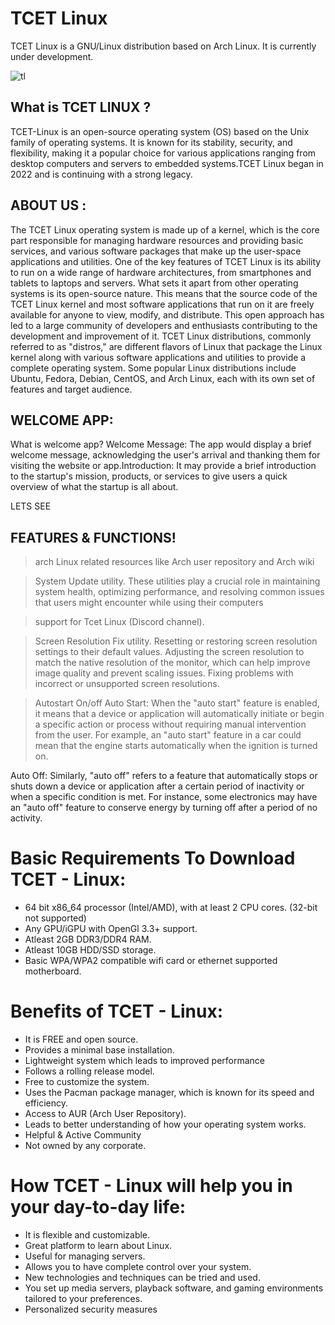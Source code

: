 # TCET Linux

TCET Linux is a GNU/Linux distribution based on Arch Linux. It is currently under development. 

![tl](https://user-images.githubusercontent.com/55846983/227738673-5d215644-d234-4066-b97a-79aebf3b3301.jpeg)

## What is TCET LINUX ? 
TCET-Linux is an open-source operating system (OS) based on the Unix family of operating systems. It is known for its stability, security, and flexibility, making it a popular choice for various applications ranging from desktop computers and servers to embedded systems.TCET Linux began in 2022 and is continuing with a strong legacy.

## ABOUT US :
The TCET Linux operating system is made up of a kernel, which is the core part responsible for managing hardware resources and providing basic services, and various software packages that make up the user-space applications and utilities. One of the key features of TCET Linux is its ability to run on a wide range of hardware architectures, from smartphones and tablets to laptops and servers.
What sets it apart from other operating systems is its open-source nature. This means that the source code of the TCET Linux kernel and most software applications that run on it are freely available for anyone to view, modify, and distribute. This open approach has led to a large community of developers and enthusiasts contributing to the development and improvement of it.
TCET Linux distributions, commonly referred to as "distros," are different flavors of Linux that package the Linux kernel along with various software applications and utilities to provide a complete operating system. Some popular Linux distributions include Ubuntu, Fedora, Debian, CentOS, and Arch Linux, each with its own set of features and target audience.

## WELCOME APP:
What is welcome app?
Welcome Message: The app would display a brief welcome message, acknowledging the user's arrival and thanking them for visiting the website or app.Introduction: It may provide a brief introduction to the startup's mission, products, or services to give users a quick overview of what the startup is all about.

LETS SEE
## FEATURES & FUNCTIONS!
> arch Linux related resources like Arch user repository and Arch wiki

> System Update utility.
  These utilities play a crucial role in maintaining system health, optimizing performance, and resolving common issues that users might encounter while using their computers

> support for Tcet Linux (Discord channel). 
  
> Screen Resolution Fix utility.
  Resetting or restoring screen resolution settings to their default values.
  Adjusting the screen resolution to match the native resolution of the monitor, which can help improve image quality and prevent scaling issues.
  Fixing problems with incorrect or unsupported screen resolutions.
 
> Autostart On/off
Auto Start:
 When the "auto start" feature is enabled, it means that a device or application will automatically initiate or begin a specific action or process without requiring manual intervention from the user. For example, an "auto start" feature in a car could mean that the engine starts automatically when the ignition is turned on.

Auto Off: Similarly, "auto off" refers to a feature that automatically stops or shuts down a device or application after a certain period of inactivity or when a specific condition is met. For instance, some electronics may have an "auto off" feature to conserve energy by turning off after a period of no activity.

# Basic Requirements To Download TCET - Linux:

- 64 bit x86_64 processor (Intel/AMD), with at least 2 CPU cores. (32-bit not supported)
- Any GPU/iGPU with OpenGl 3.3+ support.
- Atleast 2GB DDR3/DDR4 RAM.
- Atleast 10GB HDD/SSD storage.
- Basic WPA/WPA2 compatible wifi card or ethernet supported motherboard.

 # Benefits of TCET - Linux:

- It is FREE and open source. 
- Provides a minimal base installation.
- Lightweight system which leads to improved performance 
- Follows a rolling release model.
- Free to customize the system.
- Uses the Pacman package manager, which is known for its speed and efficiency.
- Access to AUR (Arch User Repository).
- Leads to better understanding of how your operating system works.
- Helpful & Active Community
- Not owned by any corporate. 

# How TCET - Linux will help you in your day-to-day life:

- It is flexible and customizable.
- Great platform to learn about Linux.
- Useful for managing servers.
- Allows you to have complete control over your system.
- New technologies and techniques can be tried and used.
- You set up media servers, playback software, and gaming environments tailored to your preferences.
- Personalized security measures 

